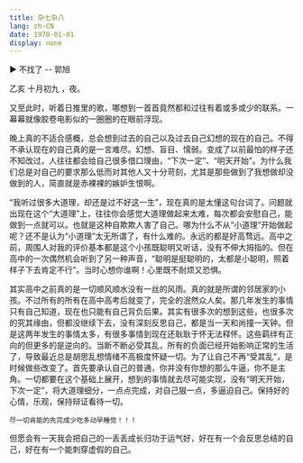 ```yaml
---
title: 杂七杂八
lang: zh-CN
date: 1970-01-01
display: none
---
```


▶️ 不找了 -- 郭旭

<!-- more -->

乙亥  十月初九 ，夜。

又至此时，听着日推里的歌，哪想到一首首竟然都和过往有着或多或少的联系。一幕幕就像胶卷电影似的一圈圈的在眼前浮现。

晚上真的不适合感概，总会想到过去的自己以及过去自己幻想的现在的自己。不得不承认现在的自己真的是一言难尽。幻想、盲目、懦弱。变成了以前最怕的样子还不知改过，人往往都会给自己很多借口理由，“下次一定”、“明天开始”。为什么我们总是对自己的要求那么低而对其他人又十分苛刻，尤其是那些做到了我想做却没做到的人，简直就是赤裸裸的嫉妒生恨啊。

“我听过很多大道理，却还是过不好这一生”，现在真的是太懂这句台词了。问题就出现在这个“大道理”上，往往你会感觉大道理做起来太难，每次都会安慰自己，能做到一点就可以。也就是这种自欺欺人害了自己。哪为什么不从“小道理”开始做起呢？还不是认为“小道理”太无所谓了，有什么难的。永远的都是好高骛远。高中之前，周围人对我的评价基本都是这个小孩既聪明又听话，没有不伸大拇指的。但在高中的一次偶然机会听到了另一种声音，“聪明是挺聪明的，太都是小聪明，照着样子下去肯定不行”。当时心想你谁啊！心里既不耐烦又恐惧。

其实高中之前真的是一切顺风顺水没有一丝的风雨。真的就是所谓的邻居家的小孩。不过所有的所有在高中高考后就变了，完全的泯然众人矣。那几年发生的事情只有自己知道，现在也只能有自己背负后果。其实有很多次的想到这些，也很多次的究其缘由，但都没继续下去，没有深刻反思自己，都是当一天和尚撞一天钟。但是这两年发生的事情太多，有很多事情到现在还耿耿于怀无法释怀。这些羁绊有正向的但更多的是逆向的。当断不断必受其乱，所有的负面已经开始影响正常的生活了，导致最近总是胡思乱想情绪不高极度怀疑一切。为了让自己不再“受其乱”，是时候做些改变了。首先要承认自己的普通，你并没有你想的那么牛逼，你不是主角。一切都要在这个基础上展开，想到的事情就去尽可能实现，没有“明天开始，下次一定”，将大道理细分，一点点完成，对自己狠一点，多逼迫自己。保持好的心情，乐观，保持辩证看待一切。

`尽一切肯能的先完成少吃多动早睡觉！！！`

但愿会有一天我会把自己的一丢丢成长归功于运气好，好在有一个会反思总结的自己，好在有一个能刺穿虚假的自己。